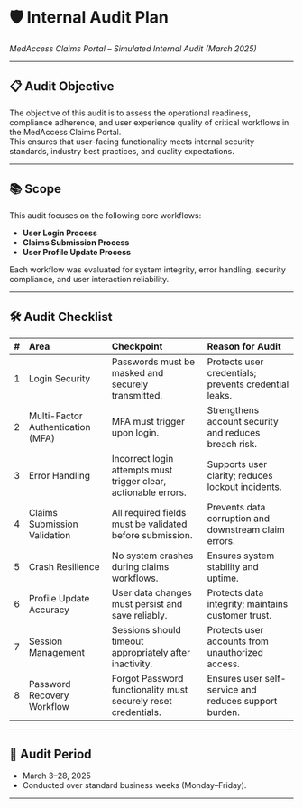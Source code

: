 # 🛡️ Internal Audit Plan
*MedAccess Claims Portal – Simulated Internal Audit (March 2025)*

---

## 📋 Audit Objective

The objective of this audit is to assess the operational readiness, compliance adherence, and user experience quality of critical workflows in the MedAccess Claims Portal.  
This ensures that user-facing functionality meets internal security standards, industry best practices, and quality expectations.

---

## 📚 Scope

This audit focuses on the following core workflows:

- **User Login Process**
- **Claims Submission Process**
- **User Profile Update Process**

Each workflow was evaluated for system integrity, error handling, security compliance, and user interaction reliability.

---

## 🛠️ Audit Checklist

| # | Area | Checkpoint | Reason for Audit |
|:--|:-----|:-----------|:-----------------|
| 1 | Login Security | Passwords must be masked and securely transmitted. | Protects user credentials; prevents credential leaks. |
| 2 | Multi-Factor Authentication (MFA) | MFA must trigger upon login. | Strengthens account security and reduces breach risk. |
| 3 | Error Handling | Incorrect login attempts must trigger clear, actionable errors. | Supports user clarity; reduces lockout incidents. |
| 4 | Claims Submission Validation | All required fields must be validated before submission. | Prevents data corruption and downstream claim errors. |
| 5 | Crash Resilience | No system crashes during claims workflows. | Ensures system stability and uptime. |
| 6 | Profile Update Accuracy | User data changes must persist and save reliably. | Protects data integrity; maintains customer trust. |
| 7 | Session Management | Sessions should timeout appropriately after inactivity. | Protects user accounts from unauthorized access. |
| 8 | Password Recovery Workflow | Forgot Password functionality must securely reset credentials. | Ensures user self-service and reduces support burden. |

---

## 📅 Audit Period

- March 3–28, 2025
- Conducted over standard business weeks (Monday–Friday).

---
